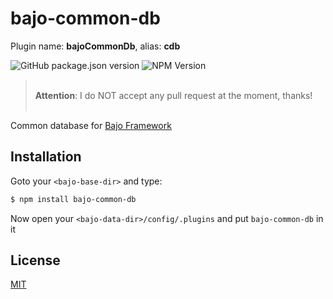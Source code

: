 # bajo-common-db

Plugin name: **bajoCommonDb**, alias: **cdb**

![GitHub package.json version](https://img.shields.io/github/package-json/v/ardhi/bajo-common-db) ![NPM Version](https://img.shields.io/npm/v/bajo-common-db)

> <br />**Attention**: I do NOT accept any pull request at the moment, thanks!<br /><br />

Common database for [Bajo Framework](https://github.com/ardhi/bajo)

## Installation

Goto your ```<bajo-base-dir>``` and type:

```bash
$ npm install bajo-common-db
```

Now open your ```<bajo-data-dir>/config/.plugins``` and put ```bajo-common-db``` in it

## License

[MIT](LICENSE)
